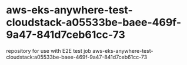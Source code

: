 # aws-eks-anywhere-test-cloudstack-a05533be-baee-469f-9a47-841d7ceb61cc-73
repository for use with E2E test job aws-eks-anywhere-test-cloudstack:a05533be-baee-469f-9a47-841d7ceb61cc-73
